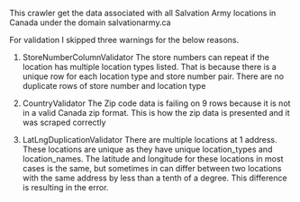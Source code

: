 This crawler get the data associated with all Salvation Army locations in Canada under the domain salvationarmy.ca

For validation I skipped three warnings for the below reasons.

1. StoreNumberColumnValidator
    The store numbers can repeat if the location has multiple location types listed. That is because there is a unique row for each location type and store number pair. There are no duplicate rows of store number and location type

2. CountryValidator
    The Zip code data is failing on 9 rows because it is not in a valid Canada zip format. This is how the zip data is presented and it was scraped correctly

3. LatLngDuplicationValidator
    There are multiple locations at 1 address. These locations are unique as they have unique location_types and location_names. The latitude and longitude for these locations in most cases is the same, but sometimes in can differ between two locations with the same address by less than a tenth of a degree. This difference is resulting in the error.

